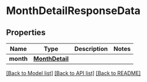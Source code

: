 # MonthDetailResponseData

## Properties
Name | Type | Description | Notes
------------ | ------------- | ------------- | -------------
**month** | [**MonthDetail**](MonthDetail.md) |  | 

[[Back to Model list]](../README.md#documentation-for-models) [[Back to API list]](../README.md#documentation-for-api-endpoints) [[Back to README]](../README.md)

